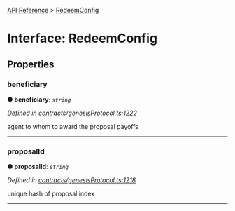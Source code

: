 [API Reference](../README.md) > [RedeemConfig](../interfaces/RedeemConfig.md)



# Interface: RedeemConfig


## Properties
<a id="beneficiary"></a>

###  beneficiary

**●  beneficiary**:  *`string`* 

*Defined in [contracts/genesisProtocol.ts:1222](https://github.com/daostack/arc.js/blob/61e5f90/lib/contracts/genesisProtocol.ts#L1222)*



agent to whom to award the proposal payoffs




___

<a id="proposalId"></a>

###  proposalId

**●  proposalId**:  *`string`* 

*Defined in [contracts/genesisProtocol.ts:1218](https://github.com/daostack/arc.js/blob/61e5f90/lib/contracts/genesisProtocol.ts#L1218)*



unique hash of proposal index




___


